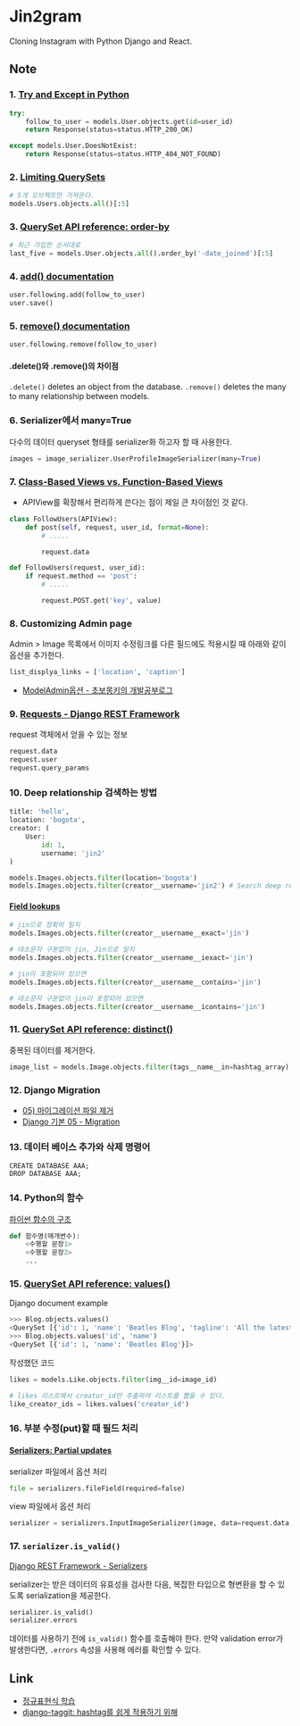 # Jin2gram

Cloning Instagram with Python Django and React.

## Note

### 1. [Try and Except in Python](http://www.pythonforbeginners.com/error-handling/python-try-and-except)

```python
try:
    follow_to_user = models.User.objects.get(id=user_id)
    return Response(status=status.HTTP_200_OK)

except models.User.DoesNotExist:
    return Response(status=status.HTTP_404_NOT_FOUND)
```

### 2. [Limiting QuerySets](https://docs.djangoproject.com/en/1.11/topics/db/queries/#limiting-querysets)

```python
# 5개 오브젝트만 가져온다.
models.Users.objects.all()[:5]
```

### 3. [QuerySet API reference: order-by](https://docs.djangoproject.com/en/2.0/ref/models/querysets/#order-by)

```python
# 최근 가입한 순서대로
last_five = models.User.objects.all().order_by('-date_joined')[:5]
```

### 4. [add() documentation](https://docs.djangoproject.com/en/1.11/ref/models/relations/#django.db.models.fields.related.RelatedManager.add)

```python
user.following.add(follow_to_user)
user.save()
```

### 5. [remove() documentation](https://docs.djangoproject.com/en/1.11/ref/models/relations/#django.db.models.fields.related.RelatedManager.remove)

```python
user.following.remove(follow_to_user)
```

#### .delete()와 .remove()의 차이점

`.delete()` deletes an object from the database. 
`.remove()` deletes the many to many relationship between models.

### 6. Serializer에서 many=True

다수의 데이터 queryset 형태를 serializer화 하고자 할 때 사용한다.

```python
images = image_serializer.UserProfileImageSerializer(many=True)
```

### 7. [Class-Based Views vs. Function-Based Views](https://simpleisbetterthancomplex.com/article/2017/03/21/class-based-views-vs-function-based-views.html)

- APIView를 확장해서 편리하게 쓴다는 점이 제일 큰 차이점인 것 같다.

```python
class FollowUsers(APIView):
    def post(self, request, user_id, format=None):
        # .....

        request.data
```

```python
def FollowUsers(request, user_id):
    if request.method == 'post':
        # .....

        request.POST.get('key', value)
```

### 8. Customizing Admin page

Admin > Image 목록에서 이미지 수정링크를 다른 필드에도 적용시킬 때 아래와 같이 옵션을 추가한다.

```python
list_displya_links = ['location', 'caption']
```

- [ModelAdmin옵션 - 초보몽키의 개발공부로그](https://wayhome25.github.io/django/2017/03/22/django-ep8-django-admin/)

### 9. [Requests - Django REST Framework](http://www.django-rest-framework.org/api-guide/requests/)

request 객체에서 얻을 수 있는 정보

```python
request.data
request.user
request.query_params
```

### 10. Deep relationship 검색하는 방법

```python
title: 'hello',
location: 'bogota',
creator: (
    User:
        id: 1,
        username: 'jin2'
)

models.Images.objects.filter(location='bogota')
models.Images.objects.filter(creator__username='jin2') # Search deep relationship
```

#### [Field lookups](https://docs.djangoproject.com/en/1.11/topics/db/queries/#field-lookups)

```python
# jin으로 정확히 일치
models.Images.objects.filter(creator__username__exact='jin')

# 대소문자 구분없이 jin, Jin으로 일치
models.Images.objects.filter(creator__username__iexact='jin')

# jin이 포함되어 있으면
models.Images.objects.filter(creator__username__contains='jin')

# 대소문자 구분없이 jin이 포함되어 있으면
models.Images.objects.filter(creator__username__icontains='jin')
```

### 11. [QuerySet API reference: distinct()](https://docs.djangoproject.com/en/2.0/ref/models/querysets/#distinct)

중복된 데이터를 제거한다.

```python
image_list = models.Image.objects.filter(tags__name__in=hashtag_array).distinct()
```

### 12. Django Migration

- [05) 마이그레이션 파일 제거](https://wikidocs.net/9926)
- [Django 기본 05 - Migration](https://wayhome25.github.io/django/2017/03/20/django-ep6-migrations/)

### 13. 데이터 베이스 추가와 삭제 명령어

```terminal
CREATE DATABASE AAA;
DROP DATABASE AAA;
```

### 14. Python의 함수

[파이썬 함수의 구조](https://wikidocs.net/24)

```python
def 함수명(매개변수):
    <수행할 문장1>
    <수행할 문장2>
    ...
```

### 15. [QuerySet API reference: values()](https://docs.djangoproject.com/en/1.11/ref/models/querysets/#values)

Django document example

```python
>>> Blog.objects.values()
<QuerySet [{'id': 1, 'name': 'Beatles Blog', 'tagline': 'All the latest Beatles news.'}]>
>>> Blog.objects.values('id', 'name')
<QuerySet [{'id': 1, 'name': 'Beatles Blog'}]>
```

작성했던 코드

```python
likes = models.Like.objects.filter(img__id=image_id)

# likes 리스트에서 creator_id만 추출하여 리스트를 뽑을 수 있다.
like_creator_ids = likes.values('creator_id')
```

### 16. 부분 수정(put)할 때 필드 처리

#### [Serializers: Partial updates](http://www.django-rest-framework.org/api-guide/serializers/#partial-updates)

serializer 파일에서 옵션 처리

```python
file = serializers.fileField(required=false)
```

view 파일에서 옵션 처리

```python
serializer = serializers.InputImageSerializer(image, data=request.data, patial=True)
```

### 17. `serializer.is_valid()`

[Django REST Framework - Serializers](http://brownbears.tistory.com/71)

serializer는 받은 데이터의 유효성을 검사한 다음, 복잡한 타입으로 형변환을 할 수 있도록 serialization을 제공한다.

```python
serializer.is_valid()
serializer.errors
```

데이터를 사용하기 전에 `is_valid()` 함수를 호출해야 한다. 만약 validation error가 발생한다면, `.errors` 속성을 사용해 에러를 확인할 수 있다.

## Link

- [정규표현식 학습](https://regexone.com/)
- [django-taggit: hashtag를 쉽게 적용하기 위해](https://github.com/alex/django-taggit)